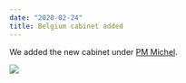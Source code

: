```yaml
---
date: "2020-02-24"
title: Belgium cabinet added
---
```


We added the new cabinet under [PM Michel](http://www.parlgov.org/explore/BEL/cabinet/2019-05-26).

![](/images/parliament-scotland.jpg)
